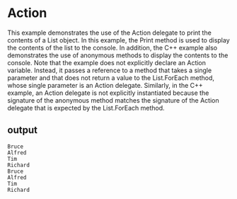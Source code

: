 # Action
This example demonstrates the use of the Action<T> delegate to print the contents of a List<T> object. In this example, the Print method is used to display the contents of the list to the console. In addition, the C++ example also demonstrates the use of anonymous methods to display the contents to the console. Note that the example does not explicitly declare an Action<T> variable. Instead, it passes a reference to a method that takes a single parameter and that does not return a value to the List<T>.ForEach method, whose single parameter is an Action<T> delegate. Similarly, in the C++ example, an Action<T> delegate is not explicitly instantiated because the signature of the anonymous method matches the signature of the Action<T> delegate that is expected by the List<T>.ForEach method.

## output
```
Bruce
Alfred
Tim
Richard
Bruce
Alfred
Tim
Richard
```
